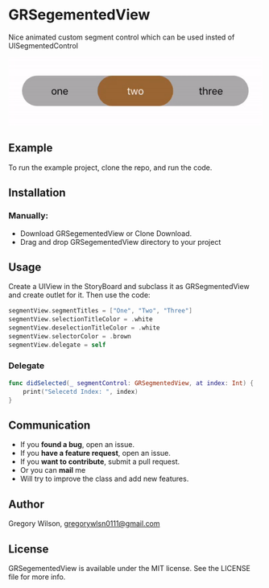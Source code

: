 # GRSegementedView

Nice animated custom segment control which can be used insted of UISegmentedControl

![demo](https://github.com/gregorywlsn/GRSegementedView/blob/master/Example/Resources/segment.gif)

## Example

To run the example project, clone the repo, and run the code.

## Installation
### Manually:

* Download GRSegementedView or Clone Download.
* Drag and drop GRSegementedView directory to your project

## Usage

Create a UIView in the StoryBoard and subclass it as GRSegmentedView and create outlet for it.
Then use the code:
```swift 
segmentView.segmentTitles = ["One", "Two", "Three"]
segmentView.selectionTitleColor = .white
segmentView.deselectionTitleColor = .white
segmentView.selectorColor = .brown
segmentView.delegate = self
```
   ### Delegate
```swift
func didSelected(_ segmentControl: GRSegmentedView, at index: Int) {
    print("Selecetd Index: ", index)
}
   ```
   ## Communication

- If you **found a bug**, open an issue.
- If you **have a feature request**, open an issue.
- If you **want to contribute**, submit a pull request.
- Or you can **mail** me
- Will try to improve the class and add new features.

## Author

Gregory Wilson, gregorywlsn0111@gmail.com

## License

GRSegementedView is available under the MIT license. See the LICENSE file for more info.
